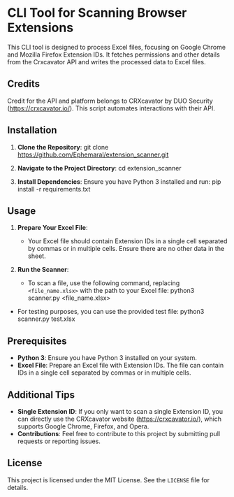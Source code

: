 # CLI Tool for Scanning Browser Extensions

This CLI tool is designed to process Excel files, focusing on Google Chrome and Mozilla Firefox Extension IDs. It fetches permissions and other details from the Crxcavator API and writes the processed data to Excel files.

## Credits

Credit for the API and platform belongs to CRXcavator by DUO Security (https://crxcavator.io/). This script automates interactions with their API.

## Installation

1. **Clone the Repository**:
git clone https://github.com/Ephemaral/extension_scanner.git

2. **Navigate to the Project Directory**:
cd extension_scanner


3. **Install Dependencies**:
Ensure you have Python 3 installed and run:
pip install -r requirements.txt


## Usage

1. **Prepare Your Excel File**:
   - Your Excel file should contain Extension IDs in a single cell separated by commas or in multiple cells. Ensure there are no other data in the sheet.

2. **Run the Scanner**:
   - To scan a file, use the following command, replacing `<file_name.xlsx>` with the path to your Excel file:
python3 scanner.py <file_name.xlsx>

- For testing purposes, you can use the provided test file:
python3 scanner.py test.xlsx


## Prerequisites

- **Python 3**: Ensure you have Python 3 installed on your system.
- **Excel File**: Prepare an Excel file with Extension IDs. The file can contain IDs in a single cell separated by commas or in multiple cells.

## Additional Tips

- **Single Extension ID**: If you only want to scan a single Extension ID, you can directly use the CRXcavator website (https://crxcavator.io/), which supports Google Chrome, Firefox, and Opera.
- **Contributions**: Feel free to contribute to this project by submitting pull requests or reporting issues.

## License

This project is licensed under the MIT License. See the `LICENSE` file for details.
